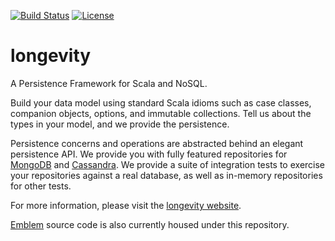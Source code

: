 [![Build
Status](https://travis-ci.org/longevityframework/longevity.svg?branch=master)](https://travis-ci.org/longevityframework/longevity)
[![License](http://img.shields.io/:license-Apache%202-brightgreen.svg)](http://www.apache.org/licenses/LICENSE-2.0.txt)

# longevity

A Persistence Framework for Scala and NoSQL.

Build your data model using standard Scala idioms such as case
classes, companion objects, options, and immutable collections. Tell
us about the types in your model, and we provide the persistence.

Persistence concerns and operations are abstracted behind an elegant
persistence API. We provide you with fully featured repositories for
[MongoDB](https://www.mongodb.org/) and
[Cassandra](http://cassandra.apache.org/). We provide a suite of
integration tests to exercise your repositories against a real
database, as well as in-memory repositories for other tests.

For more information, please visit the [longevity
website](http://longevityframework.github.io/longevity/).

[Emblem](https://github.com/longevityframework/emblem) source code is
also currently housed under this repository.
